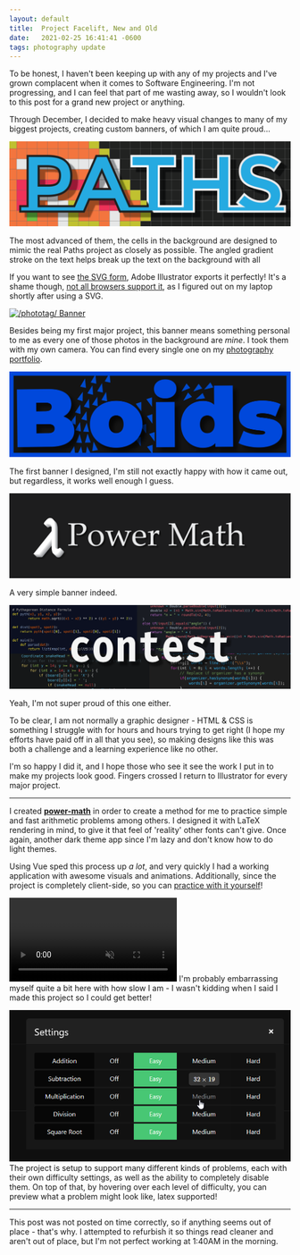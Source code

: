 ```yaml
---
layout: default
title:  Project Facelift, New and Old
date:   2021-02-25 16:41:41 -0600
tags: photography update
---
```


To be honest, I haven't been keeping up with any of my projects and I've grown complacent when it comes to Software Engineering. I'm not progressing,
and I can feel that part of me wasting away, so I wouldn't look to this post for a grand new project or anything.

Through December, I decided to make heavy visual changes to many of my biggest projects, creating custom banners, of which I am quite proud...

[![/Paths/ Banner][paths-banner]][paths]

The most advanced of them, the cells in the background are designed to mimic the real Paths project as closely as possible.
The angled gradient stroke on the text helps break up the text on the background with all 

If you want to see [the SVG form][paths-svg], Adobe Illustrator exports it perfectly!
It's a shame though, [not all browsers support it][paths-svg-glitch], as I figured out on my laptop shortly after using a SVG.

[![/phototag/ Banner][phototag-banner]][phototag]

Besides being my first major project, this banner means something personal to me as every one of those photos in the background are *mine*.
I took them with my own camera. You can find every single one on my [photography portfolio][photography-portfolio].

[![/Boids/ Banner][boids-banner]][boids]

The first banner I designed, I'm still not exactly happy with how it came out, but regardless, it works well enough I guess.

[![/power-math/ Banner][power-math-banner]][power-math]

A very simple banner indeed.

[![/contest/ Banner][contest-banner]][contest]

Yeah, I'm not super proud of this one either.

To be clear, I am not normally a graphic designer - HTML & CSS is something I struggle with for hours and hours trying to get right 
(I hope my efforts have paid off in all that you see), so making designs like this was both a challenge and a learning experience like no other.

I'm so happy I did it, and I hope those who see it see the work I put in to make my projects look good. Fingers crossed I return to Illustrator for every major project.

---

I created [**power-math**][power-math] in order to create a method for me to practice simple and fast arithmetic problems among others.
I designed it with LaTeX rendering in mind, to give it that feel of 'reality' other fonts can't give.
Once again, another dark theme app since I'm lazy and don't know how to do light themes.

Using Vue sped this process up *a lot*, and very quickly I had a working application with awesome visuals and animations.
Additionally, since the project is completely client-side, so you can [practice with it yourself][power-math-pages]!

<video autoplay muted>
    <source src="/assets/img/power-math-demonstration.mp4" type="video/mp4">
</video>
I'm probably embarrassing myself quite a bit here with how slow I am - I wasn't kidding when I said I made this project so I could get better!

![power-math settings][power-math-settings]
The project is setup to support many different kinds of problems, each with their own difficulty settings, as well as the ability to completely disable them.
On top of that, by hovering over each level of difficulty, you can preview what a problem might look like, latex supported!

---

This post was not posted on time correctly, so if anything seems out of place - that's why. I attempted to refurbish it
so things read cleaner and aren't out of place, but I'm not perfect working at 1:40AM in the morning.

[paths]: https://github.com/Xevion/Paths
[paths-banner]: https://raw.githubusercontent.com/Xevion/Paths/master/.media/banner.png
[paths-svg]: https://raw.githubusercontent.com/Xevion/Paths/master/.media/banner.svg
[paths-svg-glitch]: https://i.imgur.com/ynZ5vqy.png
[phototag-banner]: https://raw.githubusercontent.com/Xevion/phototag/master/.media/banner.png
[phototag]: https://github.com/Xevion/phototag
[boids]: https://github.com/Xevion/Boids
[boids-banner]: https://raw.githubusercontent.com/Xevion/Boids/master/.media/banner.png
[power-math]: https://github.com/Xevion/power-math/
[power-math-banner]: https://raw.githubusercontent.com/Xevion/power-math/master/.media/banner.png
[contest]: https://github.com/Xevion/contest
[contest-banner]: https://raw.githubusercontent.com/Xevion/contest/master/.media/banner.png

[photography-portfolio]: https://www.rcw.photos/
[power-math-pages]: https://xevion.github.io/power-math/
[power-math-video]: /assets/img/power-math-demonstration.mp4
[power-math-settings]: /assets/img/power-math-settings.png
